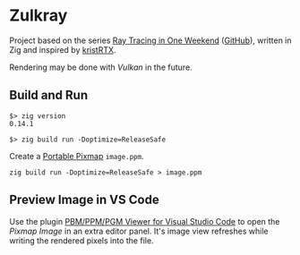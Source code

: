 # Zulkray

Project based on the series [Ray Tracing in One Weekend](https://raytracing.github.io/) ([GitHub](https://github.com/RayTracing/raytracing.github.io)),
written in Zig and inspired by [kristRTX](https://github.com/kristoff-it/kristRTX//).

Rendering may be done with _Vulkan_ in the future.

## Build and Run

```SH
$> zig version
0.14.1

$> zig build run -Doptimize=ReleaseSafe
```

Create a [Portable Pixmap](https://en.wikipedia.org/wiki/Netpbm#File_formats) `image.ppm`.

```SH
zig build run -Doptimize=ReleaseSafe > image.ppm
```

## Preview Image in VS Code

Use the plugin [PBM/PPM/PGM Viewer for Visual Studio Code](https://marketplace.visualstudio.com/items?itemName=ngtystr.ppm-pgm-viewer-for-vscode)
to open the _Pixmap Image_ in an extra editor panel.
It's image view refreshes while writing the rendered pixels into the file.
